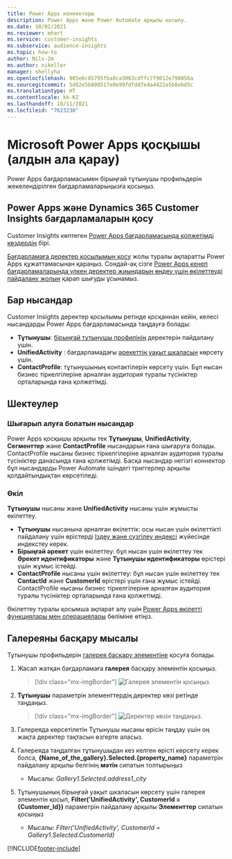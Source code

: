 ```yaml
---
title: Power Apps коннекторы
description: Power Apps және Power Automate арқылы қосылу.
ms.date: 10/01/2021
ms.reviewer: mhart
ms.service: customer-insights
ms.subservice: audience-insights
ms.topic: how-to
author: Nils-2m
ms.author: nikeller
manager: shellyha
ms.openlocfilehash: 985e6c85795fba8ca3063cdffc7f9012e798856a
ms.sourcegitcommit: 5d82e5b808517e0e99fdfdd7e4a4422a5b8ebd5c
ms.translationtype: HT
ms.contentlocale: kk-KZ
ms.lasthandoff: 10/11/2021
ms.locfileid: "7623230"
---
```

# <a name="microsoft-power-apps-connector-preview"></a>Microsoft Power Apps қосқышы (алдын ала қарау)

Power Apps бағдарламасымен бірыңғай тұтынушы профильдерін жекелендірілген бағдарламаларыңызға қосыңыз.

## <a name="connect-power-apps-and-dynamics-365-customer-insights"></a>Power Apps және Dynamics 365 Customer Insights бағдарламаларын қосу

Customer Insights көптеген [Power Apps бағдарламасында қолжетімді көздердің](/powerapps/maker/canvas-apps/working-with-data-sources) бірі.

[Бағдарламаға деректер қосылымын қосу](/powerapps/maker/canvas-apps/add-data-connection) жолы туралы ақпаратты Power Apps құжаттамасынан қараңыз. Сондай-ақ сізге [Power Apps кенеп бағдарламаларында үлкен деректер жиындарын өңдеу үшін өкілеттеуді пайдалану жолын](/powerapps/maker/canvas-apps/delegation-overview) қарап шығуды ұсынамыз.

## <a name="available-entities"></a>Бар нысандар

Customer Insights деректер қосылымы ретінде қосқаннан кейін, келесі нысандарды Power Apps бағдарламасында таңдауға болады:

- **Тұтынушы**: [бірыңғай тұтынушы профилінің](customer-profiles.md) деректерін пайдалану үшін.
- **UnifiedActivity** : бағдарламадағы [әрекеттің уақыт шкаласын](activities.md) көрсету үшін.
- **ContactProfile**: тұтынушының контактілерін көрсету үшін. Бұл нысан бизнес тіркелгілеріне арналған аудитория туралы түсініктер орталарында ғана қолжетімді.

## <a name="limitations"></a>Шектеулер

### <a name="retrievable-entities"></a>Шығарып алуға болатын нысандар

Power Apps қосқышы арқылы тек **Тұтынушы**, **UnifiedActivity**, **Сегменттер** және **ContactProfile** нысандарын ғана шығаруға болады. ContactProfile нысаны бизнес тіркелгілеріне арналған аудитория туралы түсініктер данасында ғана қолжетімді. Басқа нысандар негізгі коннектор бұл нысандарды Power Automate ішіндегі триггерлер арқылы қолдайтындықтан көрсетіледі.

### <a name="delegation"></a>Өкіл

**Тұтынушы** нысаны және **UnifiedActivity** нысаны үшін жұмысты өкілеттеу. 

- **Тұтынушы** нысанына арналған өкілеттік: осы нысан үшін өкілеттікті пайдалану үшін өрістерді [Іздеу және сүзгілеу индексі](search-filter-index.md) жүйесінде индекстеу керек.  
- **Бірыңғай әрекет** үшін өкілеттеу: бұл нысан үшін өкілеттеу тек **Әрекет идентификаторы** және **Тұтынушы идентификаторы** өрістері үшін жұмыс істейді.  
- **ContactProfile** нысаны үшін өкілеттеу: бұл нысан үшін өкілеттеу тек **ContactId** және **CustomerId** өрістері үшін ғана жұмыс істейді. ContactProfile нысаны бизнес тіркелгілеріне арналған аудитория туралы түсініктер орталарында ғана қолжетімді.

Өкілеттеу туралы қосымша ақпарат алу үшін [Power Apps өкілетті функциялары мен операциялары](/powerapps/maker/canvas-apps/delegation-overview) бөліміне өтіңіз. 

## <a name="example-gallery-control"></a>Галереяны басқару мысалы

Тұтынушы профильдерін [галерея басқару элементіне](/powerapps/maker/canvas-apps/add-gallery) қосуға болады.

1. Жасап жатқан бағдарламаға **галерея** басқару элементін қосыңыз.

    > [!div class="mx-imgBorder"]
    > ![Галерея элементін қосыңыз.](media/connector-powerapps9.png "Галерея элементін қосыңыз.")

2. **Тұтынушы** параметрін элементтердің деректер көзі ретінде таңдаңыз.

    > [!div class="mx-imgBorder"]
    > ![Деректер көзін таңдаңыз.](media/choose-datasource-powerapps.png "Деректер көзін таңдаңыз.")

3. Галереяда көрсетілетін Тұтынушы нысаны өрісін таңдау үшін оң жақта деректер тақтасын өзгерте аласыз.

4. Галереяда таңдалған тұтынушыдан кез келген өрісті көрсету керек болса, **{Name_of_the_gallery}.Selected.{property_name}** параметрін пайдалану арқылы белгінің **мәтін** сипатын толтырыңыз  
    - Мысалы: _Gallery1.Selected.address1_city_

5. Тұтынушының бірыңғай уақыт шкаласын көрсету үшін галерея элементін қосып, **Filter('UnifiedActivity', CustomerId = {Customer_Id})** параметрін пайдалану арқылы **Элементтер** сипатын қосыңыз  
    - Мысалы: _Filter('UnifiedActivity', CustomerId = Gallery1.Selected.CustomerId)_


[!INCLUDE[footer-include](../includes/footer-banner.md)]
